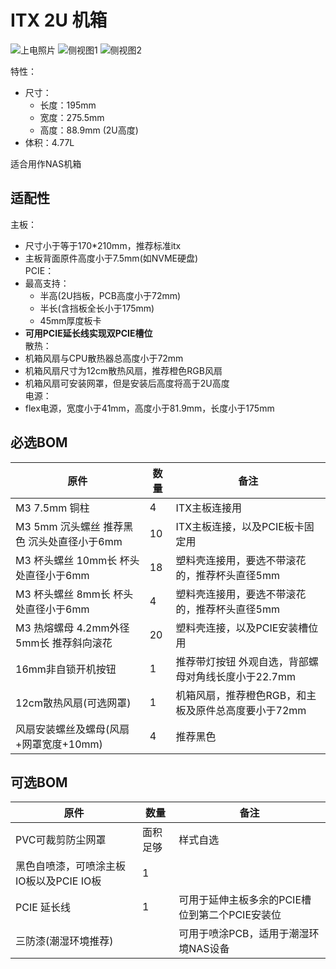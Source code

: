 # ITX 2U 机箱

![上电照片](./JPEG/上电照.jpg)
![侧视图1](./JPEG/侧视图1.jpg)
![侧视图2](./JPEG/侧视图2.jpg)

特性：
- 尺寸：
    - 长度：195mm
    - 宽度：275.5mm
    - 高度：88.9mm (2U高度)
- 体积：4.77L

适合用作NAS机箱

## 适配性

主板：
- 尺寸小于等于170*210mm，推荐标准itx
- 主板背面原件高度小于7.5mm(如NVME硬盘)  
PCIE：
- 最高支持：
    - 半高(2U挡板，PCB高度小于72mm)
    - 半长(含挡板全长小于175mm)
    - 45mm厚度板卡
- **可用PCIE延长线实现双PCIE槽位**  
散热：
- 机箱风扇与CPU散热器总高度小于72mm
- 机箱风扇尺寸为12cm散热风扇，推荐橙色RGB风扇
- 机箱风扇可安装网罩，但是安装后高度将高于2U高度  
电源：
- flex电源，宽度小于41mm，高度小于81.9mm，长度小于175mm

## 必选BOM

| 原件                                        | 数量 | 备注                       |
| ------------------------------------------ | --- | -------------------------- |
| M3 7.5mm 铜柱                               | 4    | ITX主板连接用              |
| M3 5mm 沉头螺丝 推荐黑色 沉头处直径小于6mm    | 10    | ITX主板连接，以及PCIE板卡固定用 |
| M3 杯头螺丝 10mm长 杯头处直径小于6mm          | 18   | 塑料壳连接用，要选不带滚花的，推荐杯头直径5mm |
| M3 杯头螺丝 8mm长 杯头处直径小于6mm           | 4   | 塑料壳连接用，要选不带滚花的，推荐杯头直径5mm |
| M3 热熔螺母 4.2mm外径 5mm长 推荐斜向滚花       | 20   | 塑料壳连接，以及PCIE安装槽位用 |
| 16mm非自锁开机按钮                           | 1    | 推荐带灯按钮 外观自选，背部螺母对角线长度小于22.7mm       |
| 12cm散热风扇(可选网罩)                       | 1     | 机箱风扇，推荐橙色RGB，和主板及原件总高度要小于72mm |
| 风扇安装螺丝及螺母(风扇+网罩宽度+10mm)        | 4     | 推荐黑色 |


## 可选BOM

| 原件                                        | 数量 | 备注                       |
| ------------------------------------------- | --- | -------------------------- |
| PVC可裁剪防尘网罩                            | 面积足够 | 样式自选 |
| 黑色自喷漆，可喷涂主板IO板以及PCIE IO板        | 1 |                             |
| PCIE 延长线                                 | 1   | 可用于延伸主板多余的PCIE槽位到第二个PCIE安装位 |
| 三防漆(潮湿环境推荐)                         |     | 可用于喷涂PCB，适用于潮湿环境NAS设备 |
